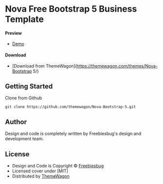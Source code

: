 # Nova Free Bootstrap 5 Business Template 

#### Preview

 - [Demo](https://themewagon.github.io/Nova-Bootstrap-5/)

#### Download
 - [Download from ThemeWagon](https://themewagon.com/themes/Nova-Bootstrap 5/)

## Getting Started

Clone from Github

```
git clone https://github.com/themewagon/Nova-Bootstrap-5.git
```
## Author

Design and code is completely written by Freebiesbug's design and development team.  


## License

 - Design and Code is Copyright &copy; [Freebiesbug](https://freebiesbug.com/)
 - Licensed cover under [MIT]
 - Distributed by [ThemeWagon](https://themewagon.com)



